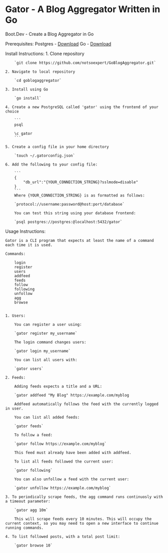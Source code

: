 # Gator - A Blog Aggregator Written in Go

Boot.Dev - Create a Blog Aggregator in Go

Prerequisites: 
    Postgres - [Download](https://www.postgresql.org/download/)
    Go - [Download](https://go.dev/dl/)

Install Instructions:
    1. Clone repository

        `git clone https://github.com/notsoexpert/GoBlogAggregator.git`

    2. Navigate to local repository

        `cd goblogaggregator`

    3. Install using Go

        `go install`

    4. Create a new PostgreSQL called 'gator' using the frontend of your choice

        ```
        psql

        \c gator
        ```

    5. Create a config file in your home directory
        
        `touch ~/.gatorconfig.json`

    6. Add the following to your config file:
        
        ```
        {
            "db_url":"{YOUR_CONNECTION_STRING}?sslmode=disable"
        }
        ```
        Where {YOUR_CONNECTION_STRING} is as formatted as follows:

        `protocol://username:password@host:port/database`

        You can test this string using your database frontend:

        `psql postgres://postgres:@localhost:5432/gator`

Usage Instructions:

    Gator is a CLI program that expects at least the name of a command each time it is used.

    Commands:
        
        login
        register
        users
        addfeed
        feeds
        follow
        following
        unfollow
        agg
        browse
        

    1. Users: 

        You can register a user using:

        `gator register my_username`

        The login command changes users:

        `gator login my_username`

        You can list all users with:

        `gator users`

    2. Feeds: 

        Adding feeds expects a title and a URL:
    
        `gator addfeed "My Blog" https://example.com/myblog

        Addfeed automatically follows the feed with the currently logged in user.

        You can list all added feeds:

        `gator feeds`

        To follow a feed:

        `gator follow https://example.com/myblog`

        This feed must already have been added with addfeed. 

        To list all feeds followed the current user:

        `gator following`

        You can also unfollow a feed with the current user:

        `gator unfollow https://example.com/myblog`

    3. To periodically scrape feeds, the agg command runs continuosly with a timeout parameter:

        `gator agg 10m`

        This will scrape feeds every 10 minutes. This will occupy the current context, so you may need to open a new interface to continue running commands.

    4. To list followed posts, with a total post limit:

        `gator browse 10`

    
